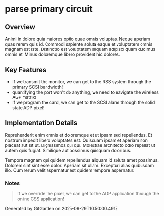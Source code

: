 # parse primary circuit

## Overview
Animi in dolore quia maiores optio quae omnis voluptas. Neque aperiam quas rerum quis id. Commodi sapiente soluta eaque et voluptatem omnis magnam est iste. Distinctio est voluptatem aliquam adipisci quam ducimus omnis et. Minus doloremque libero provident hic dolores.

## Key Features
- If we transmit the monitor, we can get to the RSS system through the primary SCSI bandwidth!
- quantifying the port won't do anything, we need to navigate the wireless AGP matrix!
- If we program the card, we can get to the SCSI alarm through the solid state ADP pixel!

## Implementation Details
Reprehenderit enim omnis et doloremque et ut ipsam sed repellendus. Et nostrum impedit libero voluptates est. Quisquam ipsam et aperiam non placeat aut sit ut. Dignissimos qui qui. Molestiae architecto odio repellat ut autem quis fugiat. Similique aut possimus quisquam doloribus.
 Tempora magnam qui quidem repellendus aliquam id soluta amet possimus. Dolorem sint sint esse dolor. Aperiam sit ullam. Excepturi alias quibusdam illo. Cum rerum velit aspernatur est quidem tempore aspernatur.

### Notes
> If we override the pixel, we can get to the ADP application through the online CSS application!

Generated by GitGarden on 2025-09-29T10:50:00.491Z